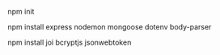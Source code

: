 npm init

npm install express nodemon mongoose dotenv body-parser 

npm install joi bcryptjs jsonwebtoken